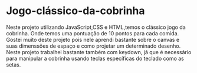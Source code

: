 # Jogo-clássico-da-cobrinha 

Neste projeto utilizando JavaScript,CSS e HTML,temos o clássico jogo da cobrinha.
Onde temos uma pontuação de 10 pontos para cada comida.
Gostei muito deste projeto pois nele aprendi bastante sobre o canvas e suas dimenssões de espaço e como projetar um determinado desenho.
Neste projeto trabalhei bastante também com keydown, já que é necessário para manipular a cobrinha usando teclas específicas do teclado como as setas.
 
